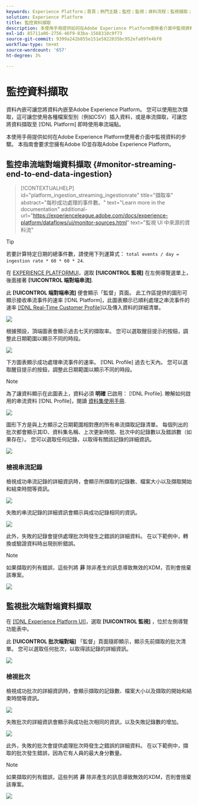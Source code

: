 ```yaml
---
keywords: Experience Platform；首頁；熱門主題；監控；監視；資料流程；監視擷取；資料擷取；資料擷取；檢視記錄；檢視批次；
solution: Experience Platform
title: 監控資料擷取
description: 本使用手冊提供如何在Adobe Experience Platform使用者介面中監視資料的步驟。 本指南會要求您擁有Adobe ID並存取Adobe Experience Platform。
exl-id: 85711a06-2756-46f9-83ba-1568310c9f73
source-git-commit: 9399a242b855e151e5822035bc952efa89fe4bf0
workflow-type: tm+mt
source-wordcount: '657'
ht-degree: 3%

---
```


# 監控資料擷取

資料內嵌可讓您將資料內嵌至Adobe Experience Platform。 您可以使用批次擷取，這可讓您使用各種檔案型別（例如CSV）插入資料，或是串流擷取，可讓您將資料擷取至 [!DNL Platform] 即時使用串流端點。

本使用手冊提供如何在Adobe Experience Platform使用者介面中監視資料的步驟。 本指南會要求您擁有Adobe ID並存取Adobe Experience Platform。

## 監控串流端對端資料擷取 {#monitor-streaming-end-to-end-data-ingestion}

>[!CONTEXTUALHELP]
>id="platform_ingestion_streaming_ingestionrate"
>title="擷取率"
>abstract="每秒成功處理的事件數。"
>text="Learn more in the documentation"
>additional-url="https://experienceleague.adobe.com/docs/experience-platform/dataflows/ui/monitor-sources.html" text="監視 UI 中來源的資料流"

>[!TIP]
>
>若要計算特定日期的總事件數，請使用下列運算式： `total events / day = ingestion rate * 60 * 60 * 24`.

在 [EXPERIENCE PLATFORMUI](https://platform.adobe.com)，選取 **[!UICONTROL 監視]** 在左側導覽選單上，後面接著 **[!UICONTROL 端對端串流]**.

此 **[!UICONTROL 端對端串流]** 便會顯示「監督」頁面。 此工作區提供的圖形可顯示接收串流事件的速率 [!DNL Platform]，此圖表顯示已順利處理之串流事件的速率 [[!DNL Real-Time Customer Profile]](../../profile/home.md)以及傳入資料的詳細清單。

![](../images/quality/monitor-data-flows/list-streams.png)

根據預設，頂端圖表會顯示過去七天的擷取率。 您可以選取醒目提示的按鈕，調整此日期範圍以顯示不同的時段。

![](../images/quality/monitor-data-flows/events-received.png)

下方圖表顯示成功處理串流事件的速率。 [!DNL Profile] 過去七天內。 您可以選取醒目提示的按鈕，調整此日期範圍以顯示不同的時段。

>[!NOTE]
>
>為了讓資料顯示在此圖表上，資料必須 **明確** 已啟用： [!DNL Profile]. 瞭解如何啟用的串流資料 [!DNL Profile]，閱讀 [資料集使用手冊](../../catalog/datasets/user-guide.md#enable-a-dataset-for-real-time-customer-profile).

![](../images/quality/monitor-data-flows/ingested-by-profile.png)

圖形下方是與上方顯示之日期範圍相對應的所有串流擷取記錄清單。 每個列出的批次都會顯示其ID、資料集名稱、上次更新時間、批次中的記錄數以及錯誤數（如果存在）。 您可以選取任何記錄，以取得有關該記錄的詳細資訊。

![](../images/quality/monitor-data-flows/streams.png)

### 檢視串流記錄

檢視成功串流記錄的詳細資訊時，會顯示所擷取的記錄數、檔案大小以及擷取開始和結束時間等資訊。

![](../images/quality/monitor-data-flows/successful-streaming.png)

失敗的串流記錄的詳細資訊會顯示與成功記錄相同的資訊。

![](../images/quality/monitor-data-flows/failed-batch.png)

此外，失敗的記錄會提供處理批次時發生之錯誤的詳細資料。 在以下範例中，轉換或驗證資料時出現剖析錯誤。

>[!NOTE]
>
>如果擷取的列有錯誤，這些列將 **非** 除非產生的訊息導致無效的XDM，否則會捨棄該專案。

![](../images/quality/monitor-data-flows/failed-batch-error.png)

## 監視批次端對端資料擷取

在 [[!DNL Experience Platform UI]](https://platform.adobe.com)，選取 **[!UICONTROL 監視]** ，位於左側導覽功能表中。

此 **[!UICONTROL 批次端對端]** 「監督」頁面隨即顯示，顯示先前擷取的批次清單。 您可以選取任何批次，以取得該記錄的詳細資訊。

![](../images/quality/monitor-data-flows/batch-monitoring.png)

### 檢視批次

檢視成功批次的詳細資訊時，會顯示擷取的記錄數、檔案大小以及擷取的開始和結束時間等資訊。

![](../images/quality/monitor-data-flows/successful-batch.png)

失敗批次的詳細資訊會顯示與成功批次相同的資訊，以及失敗記錄數的增加。

![](../images/quality/monitor-data-flows/failed-batch.png)

此外，失敗的批次會提供處理批次時發生之錯誤的詳細資料。 在以下範例中，擷取的批次發生錯誤，因為它有人員的最大身分數量。

>[!NOTE]
>
>如果擷取的列有錯誤，這些列將 **非** 除非產生的訊息導致無效的XDM，否則會捨棄該專案。

![](../images/quality/monitor-data-flows/failed-streaming-error.png)
